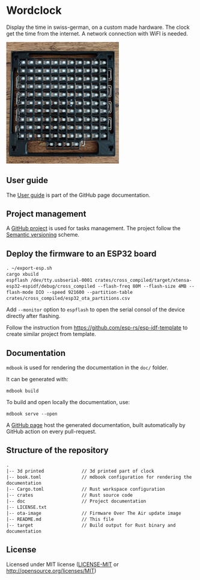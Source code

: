 # Wordclock

Display the time in swiss-german, on a custom made hardware.
The clock get the time from the internet. A network connection with WiFI is needed.

<img src="./doc/images/leds_matrix_assembled.png" width="300"/>

## User guide
The [User guide](https://lmayencourt.github.io/wordclock/user_guide_hw_v2.html) is part of the GitHub page documentation.

## Project management
A [GitHub project](https://github.com/users/lmayencourt/projects/1/) is used for tasks management.
The project follow the [Semantic versioning](https://semver.org) scheme.

## Deploy the firmware to an ESP32 board
````
. ~/export-esp.sh
cargo xbuild
espflash /dev/tty.usbserial-0001 crates/cross_compiled/target/xtensa-esp32-espidf/debug/cross_compiled --flash-freq 80M --flash-size 4MB --flash-mode DIO --speed 921600 --partition-table crates/cross_compiled/esp32_ota_partitions.csv
````

Add `--monitor` option to `espflash` to open the serial consol of the device directly after flashing.

Follow the instruction from https://github.com/esp-rs/esp-idf-template to create similar project from template.

## Documentation
`mdbook` is used for rendering the documentation in the `doc/` folder.

It can be generated with:
````
mdbook build
````

To build and open locally the documentation, use:
````
mdbook serve --open
````

A [GitHub page](https://lmayencourt.github.io/wordclock/) host the generated documentation, built automatically by GitHub action on every pull-request.

## Structure of the repository
````
.
|-- 3d printed              // 3d printed part of clock
|-- book.toml               // mdbook configuration for rendering the documentation
|-- Cargo.toml              // Rust workspace configuration
|-- crates                  // Rust source code
|-- doc                     // Project documentation
|-- LICENSE.txt
|-- ota-image               // Firmware Over The Air update image
|-- README.md               // This file
|-- target                  // Build output for Rust binary and documentation
````

## License
Licensed under MIT license ([LICENSE-MIT](LICENSE.txt) or http://opensource.org/licenses/MIT)
